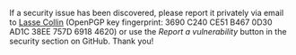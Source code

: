 If a security issue has been discovered, please report it privately via
email to [Lasse Collin](mailto:lasse.collin@tukaani.org)
(OpenPGP key fingerprint: 3690 C240 CE51 B467 0D30 AD1C 38EE 757D 6918 4620)
or use the *Report a vulnerability* button in the security section on GitHub.
Thank you!
